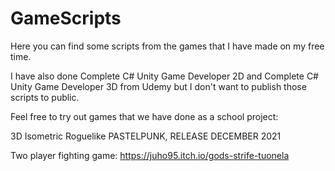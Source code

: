 # GameScripts

Here you can find some scripts from the games that I have made on my free time.

I have also done Complete C# Unity Game Developer 2D and Complete C# Unity Game Developer 3D from Udemy but I don't want to publish those scripts to public.

Feel free to try out games that we have done as a school project:

3D Isometric Roguelike 
PASTELPUNK, RELEASE DECEMBER 2021

Two player fighting game:
https://juho95.itch.io/gods-strife-tuonela

